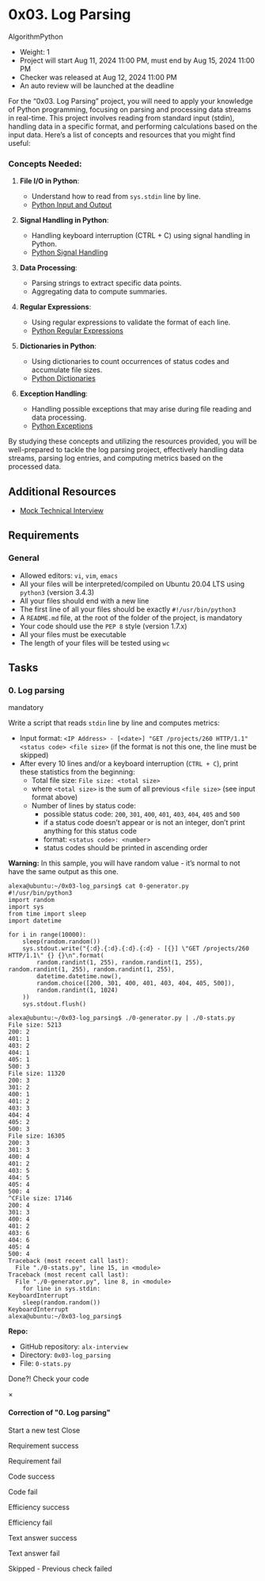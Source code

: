 # 0x03. Log Parsing

AlgorithmPython

-   Weight: 1
-   Project will start Aug 11, 2024 11:00 PM, must end by Aug 15, 2024 11:00 PM
-   Checker was released at Aug 12, 2024 11:00 PM
-   An auto review will be launched at the deadline

For the “0x03. Log Parsing” project, you will need to apply your knowledge of Python programming, focusing on parsing and processing data streams in real-time. This project involves reading from standard input (stdin), handling data in a specific format, and performing calculations based on the input data. Here’s a list of concepts and resources that you might find useful:

### Concepts Needed:

1.  **File I/O in Python**:

    -   Understand how to read from `sys.stdin` line by line.
    -   [Python Input and Output](/rltoken/f7U2MDsBT_rd9AfUUaqVnQ "Python Input and Output")

2.  **Signal Handling in Python**:

    -   Handling keyboard interruption (CTRL + C) using signal handling in Python.
    -   [Python Signal Handling](/rltoken/1nDqPJe80rSD-NMulzjJBw "Python Signal Handling")

3.  **Data Processing**:

    -   Parsing strings to extract specific data points.
    -   Aggregating data to compute summaries.

4.  **Regular Expressions**:

    -   Using regular expressions to validate the format of each line.
    -   [Python Regular Expressions](/rltoken/ZsD-YLisfaHFeMT_sZxX1Q "Python Regular Expressions")

5.  **Dictionaries in Python**:

    -   Using dictionaries to count occurrences of status codes and accumulate file sizes.
    -   [Python Dictionaries](/rltoken/JM-RpavKkb8yanxWEnNYJw "Python Dictionaries")

6.  **Exception Handling**:

    -   Handling possible exceptions that may arise during file reading and data processing.
    -   [Python Exceptions](/rltoken/OA2PlryrYA2gyCCKIsdgUw "Python Exceptions")

By studying these concepts and utilizing the resources provided, you will be well-prepared to tackle the log parsing project, effectively handling data streams, parsing log entries, and computing metrics based on the processed data.

## Additional Resources

-   [Mock Technical Interview](/rltoken/VlOaXKkbecRYdnTLaLU1lg "Mock Technical Interview")

## Requirements

### General

-   Allowed editors: `vi`, `vim`, `emacs`
-   All your files will be interpreted/compiled on Ubuntu 20.04 LTS using `python3` (version 3.4.3)
-   All your files should end with a new line
-   The first line of all your files should be exactly `#!/usr/bin/python3`
-   A `README.md` file, at the root of the folder of the project, is mandatory
-   Your code should use the `PEP 8` style (version 1.7.x)
-   All your files must be executable
-   The length of your files will be tested using `wc`

## Tasks

### 0\. Log parsing

mandatory

Write a script that reads `stdin` line by line and computes metrics:

-   Input format: `<IP Address> - [<date>] "GET /projects/260 HTTP/1.1" <status code> <file size>` (if the format is not this one, the line must be skipped)
-   After every 10 lines and/or a keyboard interruption (`CTRL + C`), print these statistics from the beginning:
    -   Total file size: `File size: <total size>`
    -   where `<total size>` is the sum of all previous `<file size>` (see input format above)
    -   Number of lines by status code:
        -   possible status code: `200`, `301`, `400`, `401`, `403`, `404`, `405` and `500`
        -   if a status code doesn’t appear or is not an integer, don’t print anything for this status code
        -   format: `<status code>: <number>`
        -   status codes should be printed in ascending order

**Warning:** In this sample, you will have random value - it’s normal to not have the same output as this one.

```
alexa@ubuntu:~/0x03-log_parsing$ cat 0-generator.py
#!/usr/bin/python3
import random
import sys
from time import sleep
import datetime

for i in range(10000):
    sleep(random.random())
    sys.stdout.write("{:d}.{:d}.{:d}.{:d} - [{}] \"GET /projects/260 HTTP/1.1\" {} {}\n".format(
        random.randint(1, 255), random.randint(1, 255), random.randint(1, 255), random.randint(1, 255),
        datetime.datetime.now(),
        random.choice([200, 301, 400, 401, 403, 404, 405, 500]),
        random.randint(1, 1024)
    ))
    sys.stdout.flush()

alexa@ubuntu:~/0x03-log_parsing$ ./0-generator.py | ./0-stats.py
File size: 5213
200: 2
401: 1
403: 2
404: 1
405: 1
500: 3
File size: 11320
200: 3
301: 2
400: 1
401: 2
403: 3
404: 4
405: 2
500: 3
File size: 16305
200: 3
301: 3
400: 4
401: 2
403: 5
404: 5
405: 4
500: 4
^CFile size: 17146
200: 4
301: 3
400: 4
401: 2
403: 6
404: 6
405: 4
500: 4
Traceback (most recent call last):
  File "./0-stats.py", line 15, in <module>
Traceback (most recent call last):
  File "./0-generator.py", line 8, in <module>
    for line in sys.stdin:
KeyboardInterrupt
    sleep(random.random())
KeyboardInterrupt
alexa@ubuntu:~/0x03-log_parsing$

```

**Repo:**

-   GitHub repository: `alx-interview`
-   Directory: `0x03-log_parsing`
-   File: `0-stats.py`

Done?! Check your code

×

#### Correction of "0. Log parsing"

Start a new test Close

Requirement success

Requirement fail

Code success

Code fail

Efficiency success

Efficiency fail

Text answer success

Text answer fail

Skipped - Previous check failed
